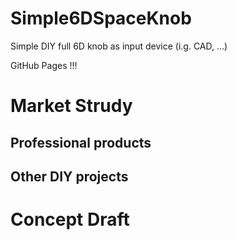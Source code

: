 # Simple6DSpaceKnob
Simple DIY full 6D knob as input device (i.g. CAD, ...)

GitHub Pages !!!

# Market Strudy
## Professional products
## Other DIY projects

# Concept Draft


